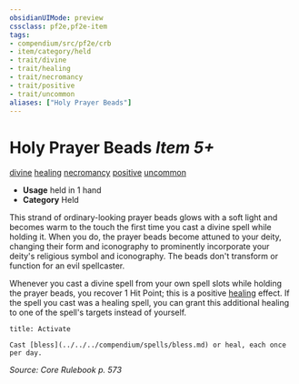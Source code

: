 ```yaml
---
obsidianUIMode: preview
cssclass: pf2e,pf2e-item
tags:
- compendium/src/pf2e/crb
- item/category/held
- trait/divine
- trait/healing
- trait/necromancy
- trait/positive
- trait/uncommon
aliases: ["Holy Prayer Beads"]
---
```

# Holy Prayer Beads *Item 5+*  
[divine](../../../Rules/traits/divine.md)  [healing](../../../Rules/traits/healing.md)  [necromancy](../../../Rules/traits/necromancy.md)  [positive](../../../Rules/traits/positive.md)  [uncommon](../../../Rules/traits/uncommon.md)  

- **Usage** held in 1 hand
- **Category** Held

This strand of ordinary-looking prayer beads glows with a soft light and becomes warm to the touch the first time you cast a divine spell while holding it. When you do, the prayer beads become attuned to your deity, changing their form and iconography to prominently incorporate your deity's religious symbol and iconography. The beads don't transform or function for an evil spellcaster.

Whenever you cast a divine spell from your own spell slots while holding the prayer beads, you recover 1 Hit Point; this is a positive [healing](../../../Rules/traits/healing.md) effect. If the spell you cast was a healing spell, you can grant this additional healing to one of the spell's targets instead of yourself.

```ad-embed-ability
title: Activate

Cast [bless](../../../compendium/spells/bless.md) or heal, each once per day.
```

*Source: Core Rulebook p. 573*
